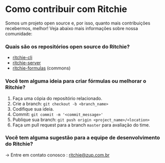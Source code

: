 # Como contribuir com Ritchie

Somos um projeto open source e, por isso, quanto mais contribuições recebermos, melhor! Veja abaixo mais informações sobre nossa comunidade: 

### Quais são os repositórios open source do Ritchie?

* [ritchie-cli](https://github.com/ZupIT/ritchie-cli)
* [ritchie-server](https://github.com/ZupIT/ritchie-server)
* [ritchie-formulas](https://github.com/ZupIT/ritchie-formulas) \(commons\) 

### **Você tem alguma ideia para criar fórmulas ou melhorar o Ritchie?**

1. Faça uma cópia do repositório relacionado.
2. Crie a branch: `git checkout -b <branch_name>`
3. Codifique sua ideia.
4. Commit: `git commit -m '<commit_message>'`
5. Publique sua branch: `git push origin <project_name>/<location>`
6. Faça um pull request para a branch `master` para avaliação do time. 

### **Você tem alguma sugestão para a equipe de desenvolvimento do Ritchie?**

→ Entre em contato conosco : [ritchie@zup.com.br](mailto:ritchie@zup.com.br)


